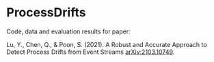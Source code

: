 # ProcessDrifts

Code, data and evaluation results for paper:

Lu, Y., Chen, Q., & Poon, S. (2021). A Robust and Accurate Approach to Detect Process Drifts from Event Streams [arXiv:2103.10749](https://arxiv.org/abs/2103.10749).

